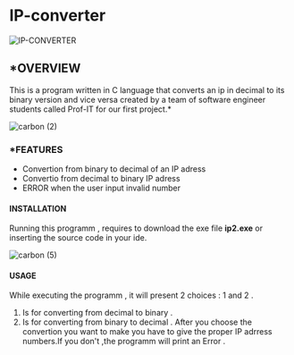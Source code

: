 # IP-converter 
![IP-CONVERTER](https://user-images.githubusercontent.com/116751578/218852745-08ff01f2-e5c7-4aee-9d47-6154f5181592.png)
## *OVERVIEW
This is  a program written in  C language that converts an ip in decimal to its binary version and vice versa 
created by a team of software engineer students called Prof-IT for our first project.*



![carbon (2)](https://user-images.githubusercontent.com/116751578/218859993-645dde46-e75a-4231-8354-a6190af3b769.png)



### *FEATURES
- Convertion from binary to decimal of an IP adress
- Convertio from decimal to binary IP adress
- ERROR when the user input invalid number
#### INSTALLATION
Running this programm , requires to download the exe file **ip2.exe** or inserting the source code in your ide.


![carbon (5)](https://user-images.githubusercontent.com/116751578/218868154-605d087b-4d6d-40ee-8ce6-b9f840b58574.png)


#### USAGE
While executing the programm , it will present 2 choices : 1 and 2 .
1. Is for converting from decimal to binary .
2. Is for converting from binary to decimal .
After you choose the convertion you want to make you have to give the proper IP adrress numbers.If you don't ,the programm will print an Error .




